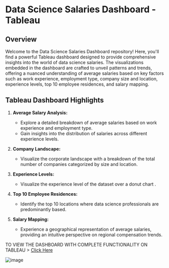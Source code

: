 # Data Science Salaries Dashboard - Tableau

## Overview

Welcome to the Data Science Salaries Dashboard repository! Here, you'll find a powerful Tableau dashboard designed to provide comprehensive insights into the world of data science salaries. The visualizations embedded in the dashboard are crafted to unveil patterns and trends, offering a nuanced understanding of average salaries based on key factors such as work experience, employment type, company size and location, experience levels, top 10 employee residences, and salary mapping.

## Tableau Dashboard Highlights

1. **Average Salary Analysis:**
   - Explore a detailed breakdown of average salaries based on work experience and employment type.
   - Gain insights into the distribution of salaries across different experience levels.

2. **Company Landscape:**
   - Visualize the corporate landscape with a breakdown of the total number of companies categorized by size and location.

3. **Experience Levels:**
   - Visualize the experience level of the dataset over a donut chart .

4. **Top 10 Employee Residences:**
   - Identify the top 10 locations where data science professionals are predominantly based.

5. **Salary Mapping:**
   - Experience a geographical representation of average salaries, providing an intuitive perspective on regional compensation trends.

TO  VIEW  THE  DASHBOARD  WITH  COMPLETE  FUNCTIONALITY ON  TABLEAU  > [ Click Here ](https://public.tableau.com/app/profile/vinyas.shetty6753/viz/DataSciencesalaries_17052074151100/DataSciencejobsalaries?publish=yes)

![image](https://github.com/vinyaas/Tableau-Projects/assets/124361378/0da33846-f637-48d8-a893-1bb74f56d06e)
